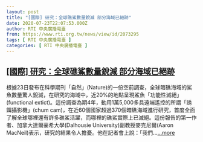 ```yaml
---
layout: post
title: "[國際] 研究：全球礁鯊數量銳減 部分海域已絕跡"
date: 2020-07-23T22:07:53.000Z
author: RTI 中央廣播電臺
from: https://www.rti.org.tw/news/view/id/2073295
tags: [ RTI 中央廣播電臺 ]
categories: [ RTI 中央廣播電臺 ]
---
```

<!--1595542073000-->
[[國際] 研究：全球礁鯊數量銳減 部分海域已絕跡](https://www.rti.org.tw/news/view/id/2073295)
------

<div>
根據23日發布在科學期刊「自然」(Nature)的一份空前調查，全球暗礁海域的鯊魚數量驚人銳減，在研究的海域中，近20%的地點呈現鯊魚「功能性滅絕」(functional extict)。這份調查為期4年，動用1萬5,000多具遠端遙控的所謂「誘餌攝影機」(chum cam)，在近60個國家超過370個暗礁海域進行研究，首度全面了解全球哪裡還有許多礁鯊活躍，而哪裡的礁鯊實際上已滅絕。這份報告的第一作者、加拿大達爾豪希大學(Dalhousie University)副教授麥克尼爾(Aaron MacNeil)表示，研究的結果令人擔憂。他在記者會上說：「我們...<a target="_blank" href="https://www.rti.org.tw/news/view/id/2073295">...more</a>
</div>
